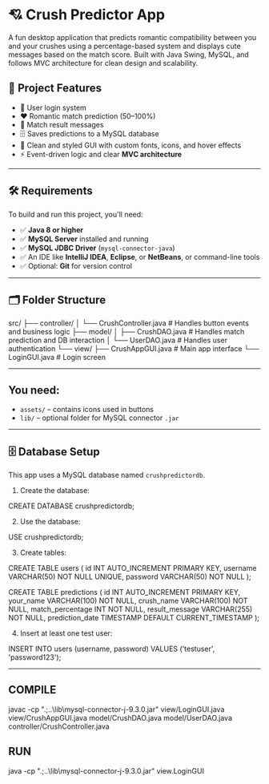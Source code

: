 # 💘 Crush Predictor App

A fun desktop application that predicts romantic compatibility between you and your crushes using a percentage-based system and displays cute messages based on the match score. Built with Java Swing, MySQL, and follows MVC architecture for clean design and scalability.

## 🧩 Project Features

- 🔐 User login system
- ❤️ Romantic match prediction (50–100%)
- 💬 Match result messages 
- 🗄️ Saves predictions to a MySQL database
- 🎨 Clean and styled GUI with custom fonts, icons, and hover effects
- ⚡ Event-driven logic and clear **MVC architecture**

---

## 🛠️ Requirements

To build and run this project, you'll need:

- ✅ **Java 8 or higher**
- ✅ **MySQL Server** installed and running
- ✅ **MySQL JDBC Driver** (`mysql-connector-java`)
- ✅ An IDE like **IntelliJ IDEA**, **Eclipse**, or **NetBeans**, or command-line tools
- ✅ Optional: **Git** for version control

---

## 🗂️ Folder Structure
src/
├── controller/
│ └── CrushController.java # Handles button events and business logic
├── model/
│ ├── CrushDAO.java # Handles match prediction and DB interaction
│ └── UserDAO.java # Handles user authentication
└── view/
├── CrushAppGUI.java # Main app interface
└── LoginGUI.java # Login screen

---

## You need:
- `assets/` – contains icons used in buttons
- `lib/` – optional folder for MySQL connector `.jar`

---

## 🗄️ Database Setup

This app uses a MySQL database named `crushpredictordb`.


1. Create the database:

CREATE DATABASE crushpredictordb;

2. Use the database:

USE crushpredictordb;

3. Create tables:

CREATE TABLE users (
    id INT AUTO_INCREMENT PRIMARY KEY,
    username VARCHAR(50) NOT NULL UNIQUE,
    password VARCHAR(50) NOT NULL
);

CREATE TABLE predictions (
    id INT AUTO_INCREMENT PRIMARY KEY,
    your_name VARCHAR(100) NOT NULL,
    crush_name VARCHAR(100) NOT NULL,
    match_percentage INT NOT NULL,
    result_message VARCHAR(255) NOT NULL,
    prediction_date TIMESTAMP DEFAULT CURRENT_TIMESTAMP
);

4. Insert at least one test user:

INSERT INTO users (username, password) VALUES ('testuser', 'password123');


---

## COMPILE
javac -cp ".;..\lib\mysql-connector-j-9.3.0.jar" view/LoginGUI.java view/CrushAppGUI.java model/CrushDAO.java model/UserDAO.java controller/CrushController.java


## RUN
java -cp ".;..\lib\mysql-connector-j-9.3.0.jar" view.LoginGUI
